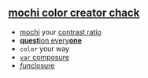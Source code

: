 ## [mochi color creator chack](https://s9a.page/mochi)

* [mochi](index.html) your [contrast ratio](https://s9a.page/contrast)
* [**quest**ion every<b>one</b>](https://s9a.page/mochi#?)
* `color` your way
* [`var` composure](mochi.css)
* [*fun*closure](mochi.js)